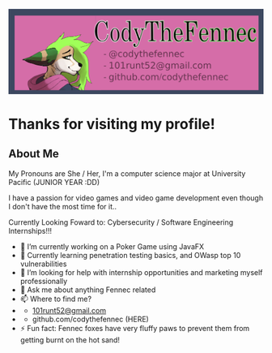 ![CodyBanner](CodyBanner.png)
# Thanks for visiting my profile!
## About Me
My Pronouns are She / Her, I'm a computer science major at University Pacific (JUNIOR YEAR :DD)

I have a passion for video games and video game development even though I don't have the most time for it..

Currently Looking Foward to: Cybersecurity / Software Engineering Internships!!!
- 🔭 I’m currently working on a Poker Game using JavaFX
- 🌱 Currently learning penetration testing basics, and OWasp top 10 vulnerabilities
- 🤔 I’m looking for help with internship opportunities and marketing myself professionally
- 💬 Ask me about anything Fennec related
- 📫 Where to find me?
- - 101runt52@gmail.com
- - github.com/codythefennec (HERE)
- ⚡ Fun fact: Fennec foxes have very fluffy paws to prevent them from getting burnt on the hot sand!

<!--
**codythefennec/codythefennec** is a ✨ _special_ ✨ repository because its `README.md` (this file) appears on your GitHub profile.

Here are some ideas to get you started:
- 👯 I’m looking to collaborate on 

-->
